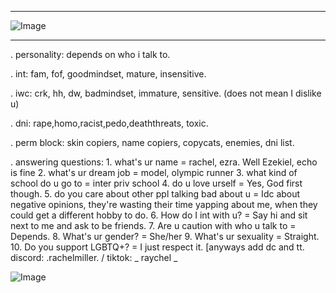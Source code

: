 ***
![Image](https://github.com/user-attachments/assets/53e3e3c6-686f-413a-9e82-df665ea1e105)
***
. personality: depends on who i talk to.

. int: fam, fof, goodmindset, mature, insensitive.

. iwc: crk, hh, dw, badmindset, immature, sensitive. (does not mean I dislike u)

. dni: rape,homo,racist,pedo,deaththreats, toxic.

. perm block: skin copiers, name copiers, copycats, enemies, dni list.

. answering questions: 1. what's ur name = rachel, ezra. Well Ezekiel, echo is fine 2. what's ur dream job = model, olympic runner 3. what kind of school do u go to = inter priv school 4. do u love urself = Yes, God first though. 5. do you care about other ppl talking bad about u = Idc about negative opinions, they're wasting their time yapping about me, when they could get a different hobby to do. 6. How do I int with u? = Say hi and sit next to me and ask to be friends. 7. Are u caution with who u talk to = Depends. 8. What's ur gender? = She/her 9. What's ur sexuality = Straight. 10. Do you support LGBTQ+? = I just respect it. [anyways add dc and tt.      discord: .rachelmiller. / tiktok: _ raychel _




![Image](https://github.com/user-attachments/assets/78cf1685-e507-42ab-a900-c91273c12005)
